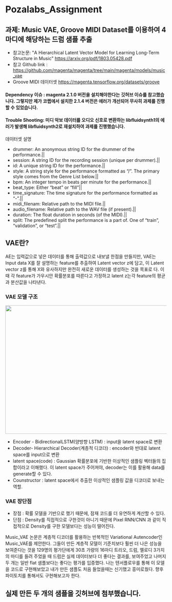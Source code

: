 # Pozalabs_Assignment

## 과제: Music VAE, Groove MIDI Dataset를 이용하여 4마디에 해당하는 드럼 샘플 추출

- 참고논문: "A Hierarchical Latent Vector Model for Learning Long-Term Structure in Music" https://arxiv.org/pdf/1803.05428.pdf
- 참고 Github link : https://github.com/magenta/magenta/tree/main/magenta/models/music_vae
- Groove MIDI 데이터셋 https://magenta.tensorflow.org/datasets/groove


#### Dependency 이슈 : magenta 2.1.0 버전을 설치해야한다는 깃허브 이슈를 참고했습니다. 그렇지만 제가 코랩에서 설치한 2.1.4 버전은 에러가 개선되어 무사히 과제를 진행할 수 있었습니다. 
#### Trouble Shooting: 미디 악보 데이터를 오디오 신호로 변환하는 libfluidsynth1의 에러가 발생해 libfluidsynth2로 재설치하여 과제를 진행했습니다.


데이터셋 설명

- drummer: An anonymous string ID for the drummer of the performance.||
- session:	A string ID for the recording session (unique per drummer).||
- id: A unique string ID for the performance.||
- style:	A string style for the performance formatted as “<primary>/<secondary>”. The primary style comes from the Genre List below.||
- bpm:	An integer tempo in beats per minute for the performance.||
- beat_type:	Either “beat” or “fill”||
- time_signature:	The time signature for the performance formatted as “<numerator>-<denominator>”.||
- midi_filenam:	Relative path to the MIDI file.||
- audio_filename:	Relative path to the WAV file (if present).||
- duration: The float duration in seconds (of the MIDI).||
- split: The predefined split the performance is a part of. One of “train”, “validation”, or “test”.||

  
## VAE란?

AE는 입력값으로 넣은 데이터를 통해 출력값으로 내보낼 한점을 만들지만, VAE는 Input data X를 잘 설명하는 feature를 추출하여 Latent vector z에 담고, 이 Latent vector z를 통해 X와 유사하지만 완전히 새로운 데이터를 생성하는 것을 목표로 다. 이때 각 feature가 가우시안 확률분포를 따른다고 가정하고 latent z는각 feature의 평균과 분산값을 나타낸다.  
  
### VAE 모델 구조

<p align="center">
<img src="https://miro.medium.com/max/828/1*5Hx_2zTLXablceCOMpAP-g.webp" width="600" height="400" /> 
</p>
  
- Encoder - BidirectionalLSTM(양방향 LSTM) : input을 latent space로 변환
- Decoder-  Hierarchical Decoder(계층적 디코더) : encoder와 반대로 latent space를 input으로 변환
- latent space(code) : Gaussian 확률분포에 기반한 이상적인 샘플링 벡터들의 집합이라고 이해했다.  이 latent space가 주어져야, decoder는 이를 활용해 data를 generate할 수 있다.
- Counstructor : latent space에서 추출한 이상적인 샘플링 값을 디코더로 보내는 역할.
  
  
### VAE 장단점
- 장점 : 확률 모델을 기반으로 했기 때문에, 잠재 코드를 더 유연하게 계산할 수 있다.
- 단점 : Density를 직접적으로 구한것이 아니기 때문에 Pixel RNN/CNN 과 같이 직접적으로 Density를 구한 모델보다는 성능이 떨어진다.


Music_VAE 논문은 계층적 디코더를 활용하는 반복적인 Variational Autencoder인 Music_VAE를 제안한다. 그들이 만든 계층적 모델이 기준치보다 훨씬 더 나은 성능을 보여준다는 것을 129명의 평가단에게 30초 가량의 16마디 트리오, 드럼, 멜로디 3가지의 마디를 들려 주었을 때 드럼은 실제 데이터보다 더 좋다는 결과를, 보여주었고 나머지 두 개는 일반 flat 샘플보다는 좋다는 평가를 입증했다. 
나는 텐서플로우를 통해 이 모델을 코드로 구현해보았고 내가 만든 샘플도 처음 들었을때는 신기했고 흥미로웠다. 향후 파이토치를 통해서도 구현해보고자 한다. 

## 실제 만든 두 개의 샘플을 깃허브에 첨부했습니다.
